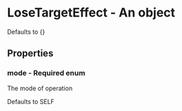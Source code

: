 

# LoseTargetEffect - An object



Defaults to {}



## Properties



### mode - Required enum



 The mode of operation



Defaults to SELF

